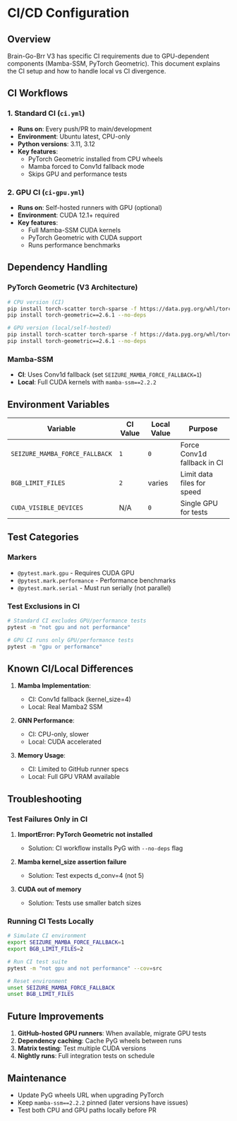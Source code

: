 # CI/CD Configuration

## Overview

Brain-Go-Brr V3 has specific CI requirements due to GPU-dependent components (Mamba-SSM, PyTorch Geometric). This document explains the CI setup and how to handle local vs CI divergence.

## CI Workflows

### 1. Standard CI (`ci.yml`)
- **Runs on**: Every push/PR to main/development
- **Environment**: Ubuntu latest, CPU-only
- **Python versions**: 3.11, 3.12
- **Key features**:
  - PyTorch Geometric installed from CPU wheels
  - Mamba forced to Conv1d fallback mode
  - Skips GPU and performance tests

### 2. GPU CI (`ci-gpu.yml`)
- **Runs on**: Self-hosted runners with GPU (optional)
- **Environment**: CUDA 12.1+ required
- **Key features**:
  - Full Mamba-SSM CUDA kernels
  - PyTorch Geometric with CUDA support
  - Runs performance benchmarks

## Dependency Handling

### PyTorch Geometric (V3 Architecture)
```bash
# CPU version (CI)
pip install torch-scatter torch-sparse -f https://data.pyg.org/whl/torch-2.2.0+cpu.html --no-deps
pip install torch-geometric==2.6.1 --no-deps

# GPU version (local/self-hosted)
pip install torch-scatter torch-sparse -f https://data.pyg.org/whl/torch-2.2.0+cu121.html --no-deps
pip install torch-geometric==2.6.1 --no-deps
```

### Mamba-SSM
- **CI**: Uses Conv1d fallback (set `SEIZURE_MAMBA_FORCE_FALLBACK=1`)
- **Local**: Full CUDA kernels with `mamba-ssm==2.2.2`

## Environment Variables

| Variable | CI Value | Local Value | Purpose |
|----------|----------|-------------|---------|
| `SEIZURE_MAMBA_FORCE_FALLBACK` | `1` | `0` | Force Conv1d fallback in CI |
| `BGB_LIMIT_FILES` | `2` | varies | Limit data files for speed |
| `CUDA_VISIBLE_DEVICES` | N/A | `0` | Single GPU for tests |

## Test Categories

### Markers
- `@pytest.mark.gpu` - Requires CUDA GPU
- `@pytest.mark.performance` - Performance benchmarks
- `@pytest.mark.serial` - Must run serially (not parallel)

### Test Exclusions in CI
```bash
# Standard CI excludes GPU/performance tests
pytest -m "not gpu and not performance"

# GPU CI runs only GPU/performance tests
pytest -m "gpu or performance"
```

## Known CI/Local Differences

1. **Mamba Implementation**:
   - CI: Conv1d fallback (kernel_size=4)
   - Local: Real Mamba2 SSM

2. **GNN Performance**:
   - CI: CPU-only, slower
   - Local: CUDA accelerated

3. **Memory Usage**:
   - CI: Limited to GitHub runner specs
   - Local: Full GPU VRAM available

## Troubleshooting

### Test Failures Only in CI

1. **ImportError: PyTorch Geometric not installed**
   - Solution: CI workflow installs PyG with `--no-deps` flag

2. **Mamba kernel_size assertion failure**
   - Solution: Test expects d_conv=4 (not 5)

3. **CUDA out of memory**
   - Solution: Tests use smaller batch sizes

### Running CI Tests Locally

```bash
# Simulate CI environment
export SEIZURE_MAMBA_FORCE_FALLBACK=1
export BGB_LIMIT_FILES=2

# Run CI test suite
pytest -m "not gpu and not performance" --cov=src

# Reset environment
unset SEIZURE_MAMBA_FORCE_FALLBACK
unset BGB_LIMIT_FILES
```

## Future Improvements

1. **GitHub-hosted GPU runners**: When available, migrate GPU tests
2. **Dependency caching**: Cache PyG wheels between runs
3. **Matrix testing**: Test multiple CUDA versions
4. **Nightly runs**: Full integration tests on schedule

## Maintenance

- Update PyG wheels URL when upgrading PyTorch
- Keep `mamba-ssm==2.2.2` pinned (later versions have issues)
- Test both CPU and GPU paths locally before PR